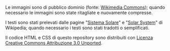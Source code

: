 Le immagini sono di pubblico dominio (fonte: [Wikimedia Commons](http://commons.wikimedia.org/)); quando necessario le immagini sono state ritagliate e nuovamente compresse.

I testi sono stati prelevati dalle pagine "[Sistema Solare](http://it.wikipedia.org/wiki/Sistema_solare)" e "[Solar System](http://en.wikipedia.org/wiki/Solar_System)" di Wikipedia; quando necessario i testi sono stati tradotti o semplificati.

Il codice HTML e CSS di questo repository sono distribuiti con [Licenza Creative Commons Attribuzione 3.0 Unported](http://creativecommons.org/licenses/by/3.0/deed.it).